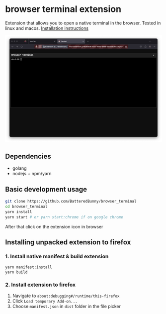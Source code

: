 # browser terminal extension

Extension that allows you to open a native terminal in the browser. Tested in linux and macos. [Installation instructions](https://github.com/BatteredBunny/browser_terminal/blob/main/installation.md)

![screenshot.png](screenshot.png)

## Dependencies
   - golang
   - nodejs + npm/yarn

## Basic development usage

```bash
git clone https://github.com/BatteredBunny/browser_terminal
cd browser_terminal
yarn install
yarn start # or yarn start:chrome if on google chrome
```

After that click on the extension icon in browser

## Installing unpacked extension to firefox

### 1. Install native manifest & build extension
```
yarn manifest:install
yarn build
```

### 2. Install extension to firefox
1. Navigate to ``about:debugging#/runtime/this-firefox``
2. Click ``Load temporary Add-on...``
3. Choose ``manifest.json`` in ``dist`` folder in the file picker

